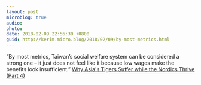 ```yaml
---
layout: post
microblog: true
audio: 
photo: 
date: 2018-02-09 22:56:30 +0800
guid: http://kerim.micro.blog/2018/02/09/by-most-metrics.html
---
```

“By most metrics, Taiwan’s social welfare system can be considered a strong one – it just does not feel like it because low wages make the benefits look insufficient.” [Why Asia's Tigers Suffer while the Nordics Thrive (Part 4)](https://international.thenewslens.com/article/89138)

